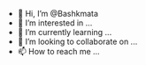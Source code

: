 - 👋 Hi, I’m @Bashkmata
- 👀 I’m interested in ...
- 🌱 I’m currently learning ...
- 💞️ I’m looking to collaborate on ...
- 📫 How to reach me ...

<!---
Bashkmata/Bashkmata is a ✨ special ✨ repository because its `README.md` (this file) appears on your GitHub profile.
You can click the Preview link to take a look at your changes.
--->
